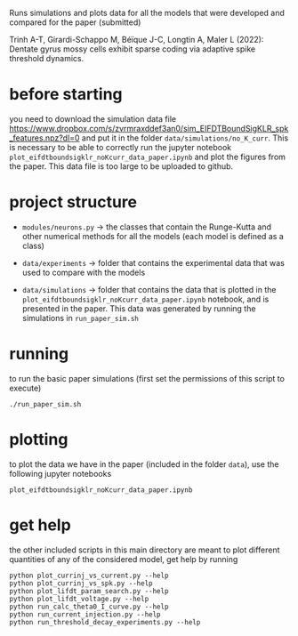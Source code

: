 Runs simulations and plots data for all the models that were developed and compared for the paper (submitted)

Trinh A-T, Girardi-Schappo M, Béïque J-C, Longtin A, Maler L (2022): Dentate gyrus mossy cells exhibit sparse coding via adaptive spike threshold dynamics.

# before starting
you need to download the simulation data file https://www.dropbox.com/s/zvrmraxddef3an0/sim_EIFDTBoundSigKLR_spk_features.npz?dl=0 and put it in the folder `data/simulations/no_K_curr`. This is necessary to be able to correctly run the jupyter notebook `plot_eifdtboundsigklr_noKcurr_data_paper.ipynb` and plot the figures from the paper. This data file is too large to be uploaded to github.

# project structure

 * `modules/neurons.py` -> the classes that contain the Runge-Kutta and other numerical methods for all the models (each model is defined as a class)

 * `data/experiments` -> folder that contains the experimental data that was used to compare with the models

 * `data/simulations` -> folder that contains the data that is plotted in the `plot_eifdtboundsigklr_noKcurr_data_paper.ipynb` notebook, and is presented in the paper. This data was generated by running the simulations in `run_paper_sim.sh`

# running
to run the basic paper simulations (first set the permissions of this script to execute)

    ./run_paper_sim.sh

# plotting
to plot the data we have in the paper (included in the folder `data`), use the following jupyter notebooks

    plot_eifdtboundsigklr_noKcurr_data_paper.ipynb

# get help
the other included scripts in this main directory are meant to plot different quantities of any of the considered model, get help by running

    python plot_currinj_vs_current.py --help
    python plot_currinj_vs_spk.py --help
    python plot_lifdt_param_search.py --help
    python plot_lifdt_voltage.py --help
    python run_calc_theta0_I_curve.py --help
    python run_current_injection.py --help
    python run_threshold_decay_experiments.py --help
